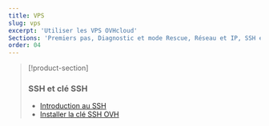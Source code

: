 ```yaml
---
title: VPS
slug: vps
excerpt: 'Utiliser les VPS OVHcloud'
Sections: 'Premiers pas, Diagnostic et mode Rescue, Réseau et IP, SSH et clé SSH, Utilisation avancée'
order: 04
---
```


> [!product-section]
>
> ### SSH et clé SSH
>
> - [Introduction au SSH](https://docs.ovh.com/fr/dedicated/ssh-introduction/)
> - [Installer la clé SSH OVH](https://docs.ovh.com/fr/dedicated/ovh-ssh-key/)
>